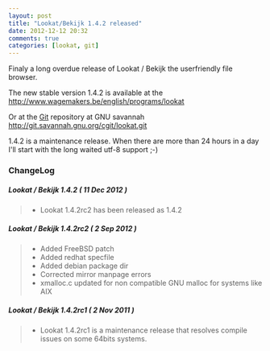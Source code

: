 ```yaml
---
layout: post
title: "Lookat/Bekijk 1.4.2 released"
date: 2012-12-12 20:32
comments: true
categories: [lookat, git]
---
```

Finaly a long overdue release of Lookat / Bekijk the userfriendly file browser.

The new stable version 1.4.2 is available at the <a href="http://www.wagemakers.be/english/programs/lookat">http://www.wagemakers.be/english/programs/lookat</a> 

Or at the <a href="http://git-scm.com/">Git</a> repository at GNU savannah <a href="http://git.savannah.gnu.org/cgit/lookat.git">http://git.savannah.gnu.org/cgit/lookat.git</a>


1.4.2 is a maintenance release. When there are more than 24 hours in a day I'll start with the long waited utf-8 support ;-)


### ChangeLog

##### Lookat / Bekijk 1.4.2     ( 11 Dec 2012 )

> * Lookat 1.4.2rc2 has been released as 1.4.2</li>

##### Lookat / Bekijk 1.4.2rc2  ( 2 Sep 2012 )
> 
> * Added FreeBSD patch
> * Added redhat specfile
> * Added debian package dir
> * Corrected mirror manpage errors
> * xmalloc.c updated for non compatible GNU malloc for systems like AIX 
 
##### Lookat / Bekijk 1.4.2rc1  ( 2 Nov 2011 )
> * Lookat 1.4.2rc1 is a maintenance release that resolves compile issues on some 64bits systems.

